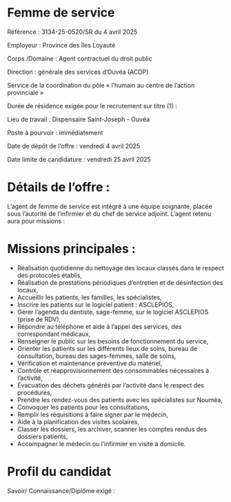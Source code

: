 # Femme de service

Référence : 3134-25-0520/SR du 4 avril 2025

Employeur : Province des îles Loyauté

Corps /Domaine : Agent contractuel du droit public

Direction : générale des services d’Ouvéa (ACDP)

Service de la coordination du pôle « l’humain au centre de l’action provinciale »

Durée de résidence exigée pour le recrutement sur titre (1) :

Lieu de travail : Dispensaire Saint-Joseph - Ouvéa

Poste à pourvoir : immédiatement

Date de dépôt de l’offre : vendredi 4 avril 2025

Date limite de candidature : vendredi 25 avril 2025

# Détails de l’offre :

L’agent de femme de service est intégré à une équipe soignante, placée sous l’autorité de l’infirmier et du chef de service adjoint. L’agent retenu aura pour missions :

# Missions principales :

- Réalisation quotidienne du nettoyage des locaux classés dans le respect des protocoles établis,
- Réalisation de prestations périodiques d’entretien et de désinfection des locaux,
- Accueillir les patients, les familles, les spécialistes,
- Inscrire les patients sur le logiciel patient : ASCLEPIOS,
- Gérer l’agenda du dentiste, sage-femme, sur le logiciel ASCLEPIOS (prise de RDV),
- Répondre au téléphone et aide à l’appel des services, des correspondant médicaux,
- Renseigner le public sur les besoins de fonctionnement du service,
- Orienter les patients sur les différents lieux de soins, bureau de consultation, bureau des sages-femmes, salle de soins,
- Vérification et maintenance préventive du matériel,
- Contrôle et réapprovisionnement des consommables nécessaires à l’activité,
- Évacuation des déchets générés par l’activité dans le respect des procédures,
- Prendre les rendez-vous des patients avec les spécialistes sur Nouméa,
- Convoquer les patients pour les consultations,
- Remplir les réquisitions à faire signer par le médecin,
- Aide à la planification des visites scolaires,
- Classer les dossiers, les archiver, scanner les comptes rendus des dossiers patients,
- Accompagner le médecin ou l’infirmier en visite à domicile.

# Profil du candidat

Savoir/ Connaissance/Diplôme exigé :